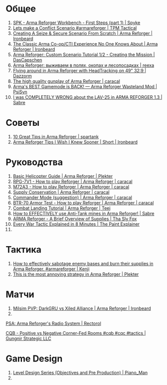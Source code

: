 # Общее
1. [SPK - Arma Reforger Workbench - First Steps (part 1) | Spyke](https://www.youtube.com/watch?v=aUqsOU3r5c8)
2. [Lets make a Conflict Scenario #armareforger | TPM Tactical](https://www.youtube.com/watch?v=GsCWu77Bw9o)
3. [Creating A Seize & Secure Scenario From Scratch | Arma Reforger | Ironbeard](https://www.youtube.com/watch?v=LiqHZYUsTkI)
4. [The Classic Arma Co-op/CTI Experience No One Knows About | Arma Reforger | Ironbeard](https://www.youtube.com/watch?v=GFpJ28qqXSk)
5. [Arma Reforger: Custom Scenario Tutorial 1/2 - Creating the Mission | DasCapschen](https://www.youtube.com/watch?v=AyGeke4kDck)
6. [Arma Reforger: выживаем в полях, окопах и лесопосадках | reexa](https://www.youtube.com/watch?v=nHrwjN5GMK0)
7. [Flying around in Arma Reforger with HeadTracking on 49" 32:9 | Dazzorm](https://www.youtube.com/watch?v=zklwG2PKDjc)
8. [The high quality gunplay of Arma Reforger | caracal](https://www.youtube.com/watch?v=1OLmRlCOjFw)
9. [Arma's BEST Gamemode is BACK! — Arma Reforger Wasteland Mod | PsiSyn](https://www.youtube.com/watch?v=JAzfNmy4y2I)
10. [I was COMPLETELY WRONG about the LAV-25 in ARMA REFORGER 1.3 | Sabre](https://www.youtube.com/watch?v=iLbBELox6TI)

# Советы
1. [10 Great Tips in Arma Reforger | spartank](https://www.youtube.com/watch?v=iQcjXSUSlEk)
2. [Arma Reforger Tips I Wish I Knew Sooner | Short | Ironbeard](https://www.youtube.com/shorts/DASwFhfQtVU)


# Руководства
1. [Basic Helicopter Guide | Arma Reforger | Plekter](https://www.youtube.com/watch?v=zBPfID9wQuQ)
2. [RPG-7V1 - How to play Reforger | Arma Reforger | caracal](https://www.youtube.com/watch?v=KZmN-rtlNq4)
3. [M72A3 - How to play Reforger | Arma Reforger | caracal](https://www.youtube.com/watch?v=FO5TQisaHk8)
4. [Supply Conservation | Arma Reforger | caracal](https://www.youtube.com/watch?v=HZPKj4_zeyU)
5. [Commander Mode (suggestion) | Arma Reforger | caracal](https://www.youtube.com/watch?v=xBUnL7k-REA)
6. [BTR-70 Armor Test - How to play Reforger | Arma Reforger | caracal](https://www.youtube.com/watch?v=vHsujA3IJyk)
7. [Combat Landing Tutorial | Arma Reforger | Teej](https://www.youtube.com/watch?v=UEa1e6H79LE)
8. [How to EFFECTIVELY use Anti-Tank mines in Arma Reforger! | Sabre](https://www.youtube.com/watch?v=8Xmts7yP70c)
9. [ARMA Reforger - A Brief Overview of Supplies | Tha Sly Fox](https://www.youtube.com/watch?v=2eokMA_oRDA)
10. [Every War Tactic Explained in 8 Minutes | The Paint Explainer](https://www.youtube.com/watch?v=uAev-EdK3I4)
11. 

# Тактика
1. [How to effectively sabotage enemy bases and burn their supplies in Arma Reforger. #armareforger | Kenji](https://www.youtube.com/watch?v=quOPSYwYKHE)
2. [This is the most annoying strategy in Arma Reforger | Plekter](https://www.youtube.com/watch?v=YviOsYcWpQw)

# Матчи
1. [Milsim PVP: DarkGRU vs Xiled Alliance | Arma Reforger | Ironbeard](https://www.youtube.com/watch?v=FBU85Cv8-9Y)
2. 


[PSA: Arma Reforger's Radio System | Rectorol](https://www.youtube.com/watch?v=x51dhsY0L9Q)


[CQB - Positive vs Negative Corner-Fed Rooms #cqb #cqc #tactics | Gungnir Strategic LLC](https://www.youtube.com/watch?v=8HKJ300y0VY)


# Game Design
1. [Level Design Series (Objectives and Pre Production) | Piano_Man](https://www.youtube.com/watch?v=ijyjQHhsLjk)
2. 
